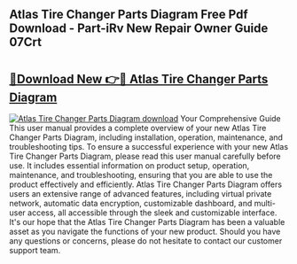 ## Atlas Tire Changer Parts Diagram Free Pdf Download - Part-iRv New Repair Owner Guide 07Crt

# <h2><a href="http://dfsa2wy.blite.top/?on=Atlas+Tire+Changer+Parts+Diagram">🔗Download New 👉🔴 Atlas Tire Changer Parts Diagram</a></h2>

[![Atlas Tire Changer Parts Diagram download](https://i.imgur.com/lujVjoI.png)](http://dfsa2wy.blite.top/?on=Atlas+Tire+Changer+Parts+Diagram)
Your Comprehensive Guide This user manual provides a complete overview of your new Atlas Tire Changer Parts Diagram, including installation, operation, maintenance, and troubleshooting tips. To ensure a successful experience with your new Atlas Tire Changer Parts Diagram, please read this user manual carefully before use. It includes essential information on product setup, operation, maintenance, and troubleshooting, ensuring that you are able to use the product effectively and efficiently. Atlas Tire Changer Parts Diagram offers users an extensive range of advanced features, including virtual private network, automatic data encryption, customizable dashboard, and multi-user access, all accessible through the sleek and customizable interface. It's our hope that the Atlas Tire Changer Parts Diagram has been a valuable asset as you navigate the functions of your new product. Should you have any questions or concerns, please do not hesitate to contact our customer support team.
